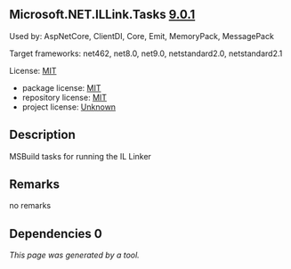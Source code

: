 Microsoft.NET.ILLink.Tasks [9.0.1](https://www.nuget.org/packages/Microsoft.NET.ILLink.Tasks/9.0.1)
--------------------

Used by: AspNetCore, ClientDI, Core, Emit, MemoryPack, MessagePack

Target frameworks: net462, net8.0, net9.0, netstandard2.0, netstandard2.1

License: [MIT](../../../../licenses/mit) 

- package license: [MIT](https://licenses.nuget.org/MIT) 
- repository license: [MIT](https://github.com/dotnet/runtime) 
- project license: [Unknown](https://dot.net/) 

Description
-----------
MSBuild tasks for running the IL Linker

Remarks
-----------
no remarks


Dependencies 0
-----------


*This page was generated by a tool.*